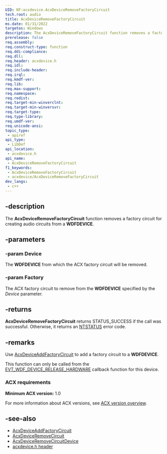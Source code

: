 ```yaml
---
UID: NF:acxdevice.AcxDeviceRemoveFactoryCircuit
tech.root: audio
title: AcxDeviceRemoveFactoryCircuit
ms.date: 01/31/2022
targetos: Windows
description: The AcxDeviceRemoveFactoryCircuit function removes a factory circuit for creating audio circuits from a WDFDEVICE.
prerelease: false
req.assembly: 
req.construct-type: function
req.ddi-compliance: 
req.dll: 
req.header: acxdevice.h
req.idl: 
req.include-header: 
req.irql: 
req.kmdf-ver: 
req.lib: 
req.max-support: 
req.namespace: 
req.redist: 
req.target-min-winverclnt: 
req.target-min-winversvr: 
req.target-type: 
req.type-library: 
req.umdf-ver: 
req.unicode-ansi: 
topic_type:
 - apiref
api_type:
 - LibDef
api_location:
 - acxdevice.h
api_name:
 - AcxDeviceRemoveFactoryCircuit
f1_keywords:
 - AcxDeviceRemoveFactoryCircuit
 - acxdevice/AcxDeviceRemoveFactoryCircuit
dev_langs:
 - c++
---
```


## -description

The **AcxDeviceRemoveFactoryCircuit** function removes a factory circuit for creating audio circuits from a **WDFDEVICE**.

## -parameters

### -param Device

The **WDFDEVICE** from which the ACX factory circuit will be removed.

### -param Factory

The ACX factory circuit to remove from the **WDFDEVICE** specified by the *Device* parameter.

## -returns

**AcxDeviceRemoveFactoryCircuit** returns STATUS_SUCCESS if the call was successful. Otherwise, it returns an [NTSTATUS](/windows-hardware/drivers/kernel/using-ntstatus-values) error code.

## -remarks

Use [AcxDeviceAddFactoryCircuit](nf-acxdevice-acxdeviceaddfactorycircuit.md) to add a factory circuit to a **WDFDEVICE**.

This function can only be called from the [EVT_WDF_DEVICE_RELEASE_HARDWARE](/windows-hardware/drivers/ddi/wdfdevice/nc-wdfdevice-evt_wdf_device_release_hardware) callback function for this device.

### ACX requirements

**Minimum ACX version:** 1.0

For more information about ACX versions, see [ACX version overview](/windows-hardware/drivers/audio/acx-version-overview).

## -see-also

* [AcxDeviceAddFactoryCircuit](nf-acxdevice-acxdeviceaddfactorycircuit.md)
* [AcxDeviceRemoveCircuit](nf-acxdevice-acxdeviceremovecircuit.md)
* [AcxDeviceRemoveCircuitDevice](nf-acxdevice-acxdeviceremovecircuitdevice.md)
* [acxdevice.h header](index.md)

